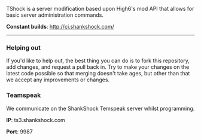 TShock is a server modification based upon High6's mod API that allows for basic server administration commands.

__Constant builds__: http://ci.shankshock.com/

----

### Helping out

If you'd like to help out, the best thing you can do is to fork this repository, add changes, and request a pull back in. Try to make your changes on the latest code possible so that merging doesn't take ages, but other than that we accept any improvements or changes.

### Teamspeak

We communicate on the ShankShock Temspeak server whilst programming.

__IP__: ts3.shankshock.com

__Port__: 9987